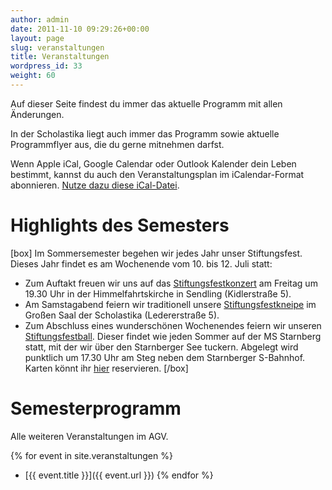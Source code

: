 ```yaml
---
author: admin
date: 2011-11-10 09:29:26+00:00
layout: page
slug: veranstaltungen
title: Veranstaltungen
wordpress_id: 33
weight: 60
---
```


Auf dieser Seite findest du immer das aktuelle Programm mit allen Änderungen.

In der Scholastika liegt auch immer das Programm sowie aktuelle Programmflyer aus, die du gerne mitnehmen darfst.

Wenn Apple iCal, Google Calendar oder Outlook Kalender dein Leben bestimmt, kannst du auch den Veranstaltungsplan im iCalendar-Format abonnieren.
[Nutze dazu diese iCal-Datei](http://veranstaltungen-ical.agv-muenchen.de).

# Highlights des Semesters

[box]
Im Sommersemester begehen wir jedes Jahr unser Stiftungsfest. Dieses Jahr findet es am Wochenende vom 10. bis 12. Juli statt:

* Zum Auftakt freuen wir uns auf das [Stiftungsfestkonzert](https://www.agv-muenchen.de/event/stiftungsfestkonzert-2/) am Freitag um 19.30 Uhr in der Himmelfahrtskirche in Sendling (Kidlerstraße 5).
* Am Samstagabend feiern wir traditionell unsere [Stiftungsfestkneipe](https://www.agv-muenchen.de/event/stiftungsfestkneipe/) im Großen Saal der Scholastika (Ledererstraße 5).
* Zum Abschluss eines wunderschönen Wochenendes feiern wir unseren [Stiftungsfestball](https://www.agv-muenchen.de/event/stiftungsfestball-auf-der-ms-starnberg/?instance_id=1528).
  Dieser findet wie jeden Sommer auf der MS Starnberg statt, mit der wir über den Starnberger See tuckern. 
  Abgelegt wird punktlich um 17.30 Uhr am Steg neben dem Starnberger S-Bahnhof. 
  Karten könnt ihr [hier](https://sv.laterne.de/edetail?mpn=Events&gruppe=M&eid=6400600021) reservieren.
[/box]

# Semesterprogramm

Alle weiteren Veranstaltungen im AGV.

{% for event in site.veranstaltungen %}
* [{{ event.title }}]({{ event.url }})
{% endfor %}

